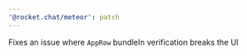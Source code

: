 ```yaml
---
'@rocket.chat/meteor': patch
---
```


Fixes an issue where `AppRow` bundleIn verification breaks the UI
